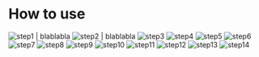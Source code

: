 # How to use


![step1](https://github.com/piuLAB-official/Particle_analyzer/blob/main/HowTo_steps/step1.png) | blablabla
![step2](https://github.com/piuLAB-official/Particle_analyzer/blob/main/HowTo_steps/step2.png) | blablabla
![step3](https://github.com/piuLAB-official/Particle_analyzer/blob/main/HowTo_steps/step3.png)
![step4](https://github.com/piuLAB-official/Particle_analyzer/blob/main/HowTo_steps/step4.png)
![step5](https://github.com/piuLAB-official/Particle_analyzer/blob/main/HowTo_steps/step5.png)
![step6](https://github.com/piuLAB-official/Particle_analyzer/blob/main/HowTo_steps/step6.png)
![step7](https://github.com/piuLAB-official/Particle_analyzer/blob/main/HowTo_steps/step7.png)
![step8](https://github.com/piuLAB-official/Particle_analyzer/blob/main/HowTo_steps/step8.png)
![step9](https://github.com/piuLAB-official/Particle_analyzer/blob/main/HowTo_steps/step9.png)
![step10](https://github.com/piuLAB-official/Particle_analyzer/blob/main/HowTo_steps/step10.png)
![step11](https://github.com/piuLAB-official/Particle_analyzer/blob/main/HowTo_steps/step11.png)
![step12](https://github.com/piuLAB-official/Particle_analyzer/blob/main/HowTo_steps/step12.png)
![step13](https://github.com/piuLAB-official/Particle_analyzer/blob/main/HowTo_steps/step13.png)
![step14](https://github.com/piuLAB-official/Particle_analyzer/blob/main/HowTo_steps/step14.png)
